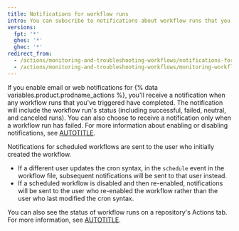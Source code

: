 ```yaml
---
title: Notifications for workflow runs
intro: You can subscribe to notifications about workflow runs that you trigger.
versions:
  fpt: '*'
  ghes: '*'
  ghec: '*'
redirect_from:
  - /actions/monitoring-and-troubleshooting-workflows/notifications-for-workflow-runs
  - /actions/monitoring-and-troubleshooting-workflows/monitoring-workflows/notifications-for-workflow-runs
---
```


If you enable email or web notifications for {% data variables.product.prodname_actions %}, you'll receive a notification when any workflow runs that you've triggered have completed. The notification will include the workflow run's status (including successful, failed, neutral, and canceled runs). You can also choose to receive a notification only when a workflow run has failed. For more information about enabling or disabling notifications, see [AUTOTITLE](/account-and-profile/managing-subscriptions-and-notifications-on-github/setting-up-notifications/about-notifications).

Notifications for scheduled workflows are sent to the user who initially created the workflow.
 * If a different user updates the cron syntax, in the `schedule` event in the workflow file, subsequent notifications will be sent to that user instead.
 * If a scheduled workflow is disabled and then re-enabled, notifications will be sent to the user who re-enabled the workflow rather than the user who last modified the cron syntax.

You can also see the status of workflow runs on a repository's Actions tab. For more information, see [AUTOTITLE](/actions/managing-workflow-runs).
